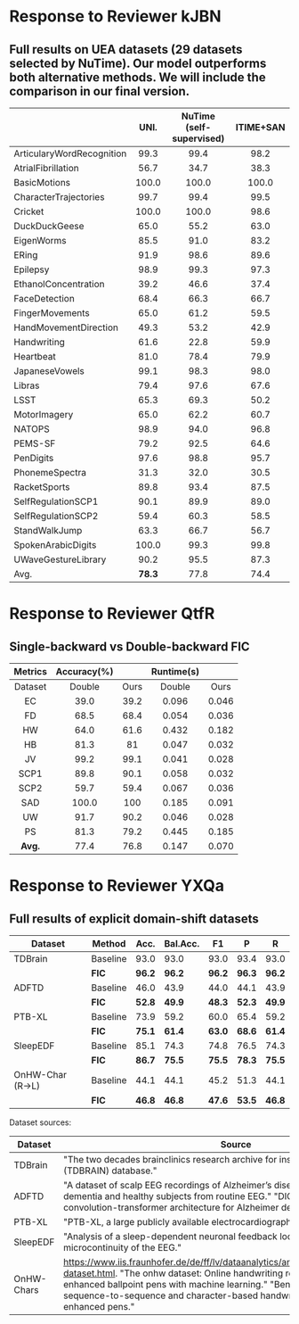 # Response to Reviewer kJBN


## Full results on UEA datasets (29 datasets selected by NuTime). Our model outperforms both alternative methods. We will include the comparison in our final version.
|  | UNI. | NuTime (self-supervised) | ITIME+SAN |
|---|:---:|:---:|:---:|
| ArticularyWordRecognition | 99.3 | 99.4 | 98.2 |
| AtrialFibrillation | 56.7 | 34.7 | 38.3 |
| BasicMotions | 100.0 | 100.0 | 100.0 |
| CharacterTrajectories | 99.7 | 99.4 | 99.5 |
| Cricket | 100.0 | 100.0 | 98.6 |
| DuckDuckGeese | 65.0 | 55.2 | 63.0 |
| EigenWorms | 85.5 | 91.0 | 83.2 |
| ERing | 91.9 | 98.6 | 89.6 |
| Epilepsy | 98.9 | 99.3 | 97.3 |
| EthanolConcentration | 39.2 | 46.6 | 37.4 |
| FaceDetection | 68.4 | 66.3 | 66.7 |
| FingerMovements | 65.0 | 61.2 | 59.5 |
| HandMovementDirection | 49.3 | 53.2 | 42.9 |
| Handwriting | 61.6 | 22.8 | 59.9 |
| Heartbeat | 81.0 | 78.4 | 79.9 |
| JapaneseVowels | 99.1 | 98.3 | 98.0 |
| Libras | 79.4 | 97.6 | 67.6 |
| LSST | 65.3 | 69.3 | 50.2 |
| MotorImagery | 65.0 | 62.2 | 60.7 |
| NATOPS | 98.9 | 94.0 | 96.8 |
| PEMS-SF | 79.2 | 92.5 | 64.6 |
| PenDigits | 97.6 | 98.8 | 95.7 |
| PhonemeSpectra | 31.3 | 32.0 | 30.5 |
| RacketSports | 89.8 | 93.4 | 87.5 |
| SelfRegulationSCP1 | 90.1 | 89.9 | 89.0 |
| SelfRegulationSCP2 | 59.4 | 60.3 | 58.5 |
| StandWalkJump | 63.3 | 66.7 | 56.7 |
| SpokenArabicDigits | 100.0 | 99.3 | 99.8 |
| UWaveGestureLibrary | 90.2 | 95.5 | 87.3 |
| Avg. | **78.3** | 77.8 | 74.4 |

# Response to Reviewer QtfR

## Single-backward vs Double-backward FIC
|Metrics|Accuracy(%)||Runtime(s)||
|:-:|:-:|:-:|:-:|:-:|
|Dataset|Double|Ours|Double|Ours|
|EC|39.0|39.2|0.096|0.046|
|FD|68.5|68.4|0.054|0.036|
|HW|64.0|61.6|0.432|0.182|
|HB|81.3|81|0.047|0.032|
|JV|99.2|99.1|0.041|0.028|
|SCP1|89.8|90.1|0.058|0.032|
|SCP2|59.7|59.4|0.067|0.036|
|SAD|100.0|100|0.185|0.091|
|UW|91.7|90.2|0.046|0.028|
|PS|81.3|79.2|0.445|0.185|
|**Avg.**|77.4|76.8|0.147|0.070|

# Response to Reviewer YXQa

## Full results of explicit domain-shift datasets
|Dataset|Method|Acc.|Bal.Acc.|F1|P|R|
|---|---|---|---|---|---|---|
|TDBrain|Baseline|93.0|93.0|93.0|93.4|93.0|
||**FIC**|**96.2**|**96.2**|**96.2**|**96.3**|**96.2**|
|ADFTD|Baseline|46.0|43.9|44.0|44.1|43.9|
||**FIC**|**52.8**|**49.9**|**48.3**|**52.3**|**49.9**|
|PTB-XL|Baseline|73.9|59.2|60.0|65.4|59.2|
||**FIC**|**75.1**|**61.4**|**63.0**|**68.6**|**61.4**|
|SleepEDF|Baseline|85.1|74.3|74.8|76.5|74.3|
||**FIC**|**86.7**|**75.5**|**75.5**|**78.3**|**75.5**|
|OnHW-Char (R→L)|Baseline|44.1|44.1|45.2|51.3|44.1|
||**FIC**|**46.8**|**46.8**|**47.6**|**53.5**|**46.8**|


Dataset sources:


| Dataset    | Source                                                                                                                                                                                                                                                                                                                                       |
|------------|----------------------------------------------------------------------------------------------------------------------------------------------------------------------------------------------------------------------------------------------------------------------------------------------------------------------------------------------|
| TDBrain    | "The two decades brainclinics research archive for insights in neurophysiology (TDBRAIN) database."                                                                                                                                                                           |
| ADFTD      | "A dataset of scalp EEG recordings of Alzheimer’s disease, frontotemporal dementia and healthy subjects from routine EEG."  "DICE-net: a novel convolution-transformer architecture for Alzheimer detection in EEG signals."  |
| PTB-XL     | "PTB-XL, a large publicly available electrocardiography dataset."                                                                                                                                                                                                                  |
| SleepEDF   |  "Analysis of a sleep-dependent neuronal feedback loop: the slow-wave microcontinuity of the EEG."                                                                                                         |
| OnHW-Chars | https://www.iis.fraunhofer.de/de/ff/lv/dataanalytics/anwproj/schreibtrainer/onhw-dataset.html. "The onhw dataset: Online handwriting recognition from imu-enhanced ballpoint pens with machine learning." "Benchmarking online sequence-to-sequence and character-based handwriting recognition from IMU-enhanced pens."                                                                                                                                                                                                                              |






